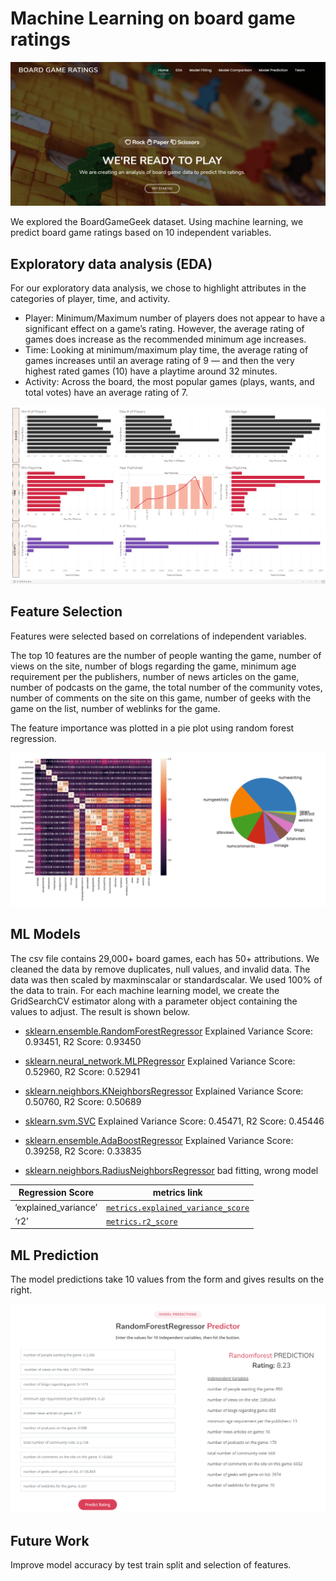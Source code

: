 # Machine Learning on board game ratings

![home](image/home.png)

We explored the BoardGameGeek dataset. Using machine learning, we predict board game ratings based on 10 independent variables. 

## Exploratory data analysis (EDA)

For our exploratory data analysis, we chose to highlight attributes in the categories of player, time, and activity.

* Player: Minimum/Maximum number of players does not appear to have a significant effect on a game’s rating. However, the average rating of games does increase as the recommended minimum age increases. 
* Time: Looking at minimum/maximum play time, the average rating of games increases until an average rating of 9 — and then the very highest rated games (10) have a playtime around 32 minutes. 
* Activity: Across the board, the most popular games (plays, wants, and total votes) have an average rating of 7.

![EDA](image/EDA.png)



## Feature Selection

Features were selected based on correlations of independent variables. 

The top 10 features are the number of people wanting the game, number of views on the site, number of blogs regarding the game, minimum age requirement per the publishers, number of news articles on the game, number of podcasts on the game, the total number of the community votes, number of comments on the site on this game, number of geeks with the game on the list, number of weblinks for the game.

The feature importance was plotted in a pie plot using random forest regression.

![feature](image/feature.png)

## ML Models

The csv file contains 29,000+ board games, each has 50+ attributions. We cleaned the data by remove duplicates, null values, and invalid data. The data was then scaled by maxminscalar or standardscalar. We used 100% of the data to train. For each machine learning model, we create the GridSearchCV estimator along with a parameter object containing the values to adjust. The result is shown below.

- [sklearn.ensemble.RandomForestRegressor](https://scikit-learn.org/stable/modules/generated/sklearn.ensemble.RandomForestRegressor.html?highlight=regressor#sklearn.ensemble.RandomForestRegressor)  Explained Variance Score: 0.93451, R2 Score: 0.93450

- [sklearn.neural_network.MLPRegressor](https://scikit-learn.org/stable/modules/generated/sklearn.neural_network.MLPRegressor.html?highlight=regressor#sklearn.neural_network.MLPRegressor)  Explained Variance Score: 0.52960, R2 Score: 0.52941

- [sklearn.neighbors.KNeighborsRegressor](https://scikit-learn.org/stable/modules/generated/sklearn.neighbors.KNeighborsRegressor.html?highlight=regressor#sklearn.neighbors.KNeighborsRegressor) Explained Variance Score: 0.50760, R2 Score: 0.50689

- [sklearn.svm.SVC](https://scikit-learn.org/stable/modules/svm.html#regression) Explained Variance Score: 0.45471, R2 Score: 0.45446

- [sklearn.ensemble.AdaBoostRegressor](https://scikit-learn.org/stable/modules/generated/sklearn.ensemble.AdaBoostRegressor.html?highlight=regressor#sklearn.ensemble.AdaBoostRegressor) Explained Variance Score: 0.39258, R2 Score: 0.33835

- [sklearn.neighbors.RadiusNeighborsRegressor](https://scikit-learn.org/stable/modules/generated/sklearn.neighbors.RadiusNeighborsRegressor.html?highlight=regressor#sklearn.neighbors.RadiusNeighborsRegressor) bad fitting, wrong model

  

| **Regression** Score | metrics link                                                 |
| -------------------- | ------------------------------------------------------------ |
| ‘explained_variance’ | [`metrics.explained_variance_score`](https://scikit-learn.org/stable/modules/generated/sklearn.metrics.explained_variance_score.html#sklearn.metrics.explained_variance_score) |
| ‘r2’                 | [`metrics.r2_score`](https://scikit-learn.org/stable/modules/generated/sklearn.metrics.r2_score.html#sklearn.metrics.r2_score) |

## ML Prediction

The model predictions take 10 values from the form and gives results on the right.

![prediction](image/prediction.png)



## Future Work

Improve model accuracy by test train split and selection of features.

